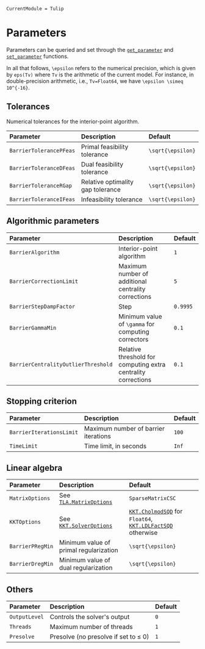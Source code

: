 ```@meta
CurrentModule = Tulip
```

# Parameters

Parameters can be queried and set through the [`get_parameter`](@ref) and [`set_parameter`](@ref) functions.

In all that follows, ``\epsilon`` refers to the numerical precision, which is given by `eps(Tv)` where `Tv` is the arithmetic of the current model.
For instance, in double-precision arithmetic, i.e., `Tv=Float64`, we have ``\epsilon \simeq 10^{-16}``.

## Tolerances

Numerical tolerances for the interior-point algorithm.

| Parameter | Description | Default |
|:----------|:------------|:--------|
| `BarrierTolerancePFeas` | Primal feasibility tolerance | ``\sqrt{\epsilon}``
| `BarrierToleranceDFeas` | Dual feasibility tolerance | ``\sqrt{\epsilon}``
| `BarrierToleranceRGap`  | Relative optimality gap tolerance | ``\sqrt{\epsilon}``
| `BarrierToleranceIFeas` | Infeasibility tolerance | ``\sqrt{\epsilon}``

## Algorithmic parameters

| Parameter | Description | Default |
|:----------|:------------|:--------|
| `BarrierAlgorithm` | Interior-point algorithm | `1` |
| `BarrierCorrectionLimit` | Maximum number of additional centrality corrections | `5` |
| `BarrierStepDampFactor` | Step | `0.9995` |
| `BarrierGammaMin` | Minimum value of ``\gamma`` for computing correctors | `0.1`
| `BarrierCentralityOutlierThreshold` | Relative threshold for computing extra centrality corrections | `0.1`

## Stopping criterion

| Parameter | Description | Default |
|:----------|:------------|:--------|
| `BarrierIterationsLimit` | Maximum number of barrier iterations | `100` |
| `TimeLimit` | Time limit, in seconds | `Inf` |

## Linear algebra

| Parameter | Description | Default |
|:----------|:------------|:--------|
| `MatrixOptions` | See [`TLA.MatrixOptions`](@ref) | `SparseMatrixCSC`
| `KKTOptions` | See [`KKT.SolverOptions`](@ref) | [`KKT.CholmodSQD`](@ref) for `Float64`, [`KKT.LDLFactSQD`](@ref) otherwise |
| `BarrierPRegMin` | Minimum value of primal regularization | ``\sqrt{\epsilon}`` |
| `BarrierDregMin` | Minimum value of dual regularization | ``\sqrt{\epsilon}``

## Others

| Parameter | Description | Default |
|:----------|:------------|:--------|
| `OutputLevel` | Controls the solver's output | `0` |
| `Threads` | Maximum number of threads | `1` |
| `Presolve` | Presolve (no presolve if set to ≤ 0) | `1` |